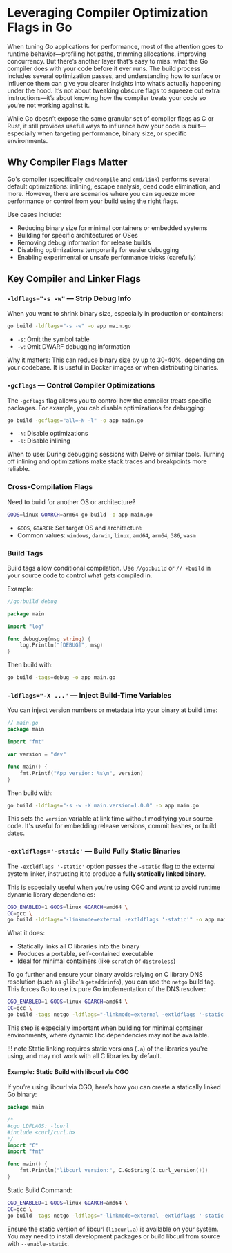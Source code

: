 # Leveraging Compiler Optimization Flags in Go

When tuning Go applications for performance, most of the attention goes to runtime behavior—profiling hot paths, trimming allocations, improving concurrency. But there’s another layer that’s easy to miss: what the Go compiler does with your code before it ever runs. The build process includes several optimization passes, and understanding how to surface or influence them can give you clearer insights into what’s actually happening under the hood. It’s not about tweaking obscure flags to squeeze out extra instructions—it’s about knowing how the compiler treats your code so you’re not working against it.

While Go doesn’t expose the same granular set of compiler flags as C or Rust, it still provides useful ways to influence how your code is built—especially when targeting performance, binary size, or specific environments.

## Why Compiler Flags Matter

Go's compiler (specifically `cmd/compile` and `cmd/link`) performs several default optimizations: inlining, escape analysis, dead code elimination, and more. However, there are scenarios where you can squeeze more performance or control from your build using the right flags.

Use cases include:

- Reducing binary size for minimal containers or embedded systems  
- Building for specific architectures or OSes  
- Removing debug information for release builds  
- Disabling optimizations temporarily for easier debugging  
- Enabling experimental or unsafe performance tricks (carefully)

## Key Compiler and Linker Flags

### `-ldflags="-s -w"` — Strip Debug Info

When you want to shrink binary size, especially in production or containers:

```bash
go build -ldflags="-s -w" -o app main.go
```

- `-s`: Omit the symbol table
- `-w`: Omit DWARF debugging information

Why it matters: This can reduce binary size by up to 30-40%, depending on your codebase. It is useful in Docker images or when distributing binaries.

### `-gcflags` — Control Compiler Optimizations

The `-gcflags` flag allows you to control how the compiler treats specific packages. For example, you cab disable optimizations for debugging:

```bash
go build -gcflags="all=-N -l" -o app main.go
```

- `-N`: Disable optimizations
- `-l`: Disable inlining

When to use: During debugging sessions with Delve or similar tools. Turning off inlining and optimizations make stack traces and breakpoints more reliable.

### Cross-Compilation Flags

Need to build for another OS or architecture?

```bash
GOOS=linux GOARCH=arm64 go build -o app main.go
```

- `GOOS`, `GOARCH`: Set target OS and architecture
- Common values: `windows`, `darwin`, `linux`, `amd64`, `arm64`, `386`, `wasm`

### Build Tags

Build tags allow conditional compilation. Use `//go:build` or `// +build` in your source code to control what gets compiled in.

Example:

```go
//go:build debug

package main

import "log"

func debugLog(msg string) {
	log.Println("[DEBUG]", msg)
}
```

Then build with:

```bash
go build -tags=debug -o app main.go
```

### `-ldflags="-X ..."` — Inject Build-Time Variables

You can inject version numbers or metadata into your binary at build time:

```go
// main.go
package main

import "fmt"

var version = "dev"

func main() {
	fmt.Printf("App version: %s\n", version)
}
```

Then build with:

```bash
go build -ldflags="-s -w -X main.version=1.0.0" -o app main.go
```

This sets the `version` variable at link time without modifying your source code. It's useful for embedding release versions, commit hashes, or build dates.

### `-extldflags='-static'` — Build Fully Static Binaries

The `-extldflags '-static'` option passes the `-static` flag to the external system linker, instructing it to produce a **fully statically linked binary**.

This is especially useful when you're using CGO and want to avoid runtime dynamic library dependencies:

```bash
CGO_ENABLED=1 GOOS=linux GOARCH=amd64 \
CC=gcc \
go build -ldflags="-linkmode=external -extldflags '-static'" -o app main.go
```

What it does:

- Statically links all C libraries into the binary
- Produces a portable, self-contained executable
- Ideal for minimal containers (like `scratch` or `distroless`)

To go further and ensure your binary avoids relying on C library DNS resolution (such as `glibc`'s `getaddrinfo`), you can use the `netgo` build tag. This forces Go to use its pure Go implementation of the DNS resolver:

```bash
CGO_ENABLED=1 GOOS=linux GOARCH=amd64 \
CC=gcc \
go build -tags netgo -ldflags="-linkmode=external -extldflags '-static'" -o app main.go
```

This step is especially important when building for minimal container environments, where dynamic libc dependencies may not be available.

!!! note
	Static linking requires static versions (`.a`) of the libraries you're using, and may not work with all C libraries by default.

#### Example: Static Build with libcurl via CGO

If you’re using libcurl via CGO, here’s how you can create a statically linked Go binary:

```go
package main

/*
#cgo LDFLAGS: -lcurl
#include <curl/curl.h>
*/
import "C"
import "fmt"

func main() {
	fmt.Println("libcurl version:", C.GoString(C.curl_version()))
}
```

Static Build Command:

```bash
CGO_ENABLED=1 GOOS=linux GOARCH=amd64 \
CC=gcc \
go build -tags netgo -ldflags="-linkmode=external -extldflags '-static'" -o app main.go
```

Ensure the static version of libcurl (`libcurl.a`) is available on your system. You may need to install development packages or build libcurl from source with `--enable-static`.
